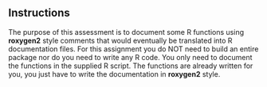 ## Instructions

The purpose of this assessment is to document some R functions using __roxygen2__ style 
comments that would eventually be translated into R documentation files. For this 
assignment you do NOT need to build an entire package nor do you need to write any R
code. You only need to document the functions in the supplied R script. The functions 
are already written for you, you just have to write the documentation in __roxygen2__ 
style.